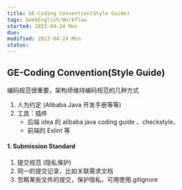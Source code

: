 ```yaml
---
title: GE-Coding Convention(Style Guide)
tags: GeekEnglish/Workflow
started: 2023-04-24 Mon
due: 
modified: 2023-04-24 Mon
status: 
---
```

## GE-Coding Convention(Style Guide) 
编码规范很重要，架构师维持编码规范的几种方式
1. 人为约定 (Alibaba Java 开发手册等等)
2. 工具：插件 
	- 后端 idea 的 alibaba java coding guide 、checkstyle、
	- 前端的 Eslint 等
#### 1. Submission Standard
1. 提交规范 (隐私保护)
2. 同一的提交记录，比如关联需求文档
3. 忽略某些文件的提交，保护隐私，可用使用.gitignore